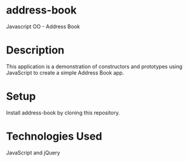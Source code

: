 # address-book
Javascript OO - Address Book

# Description
This application is a demonstration of constructors and prototypes using JavaScript to create a simple Address Book app.

# Setup
Install address-book by cloning this repository.

# Technologies Used
JavaScript and jQuery
